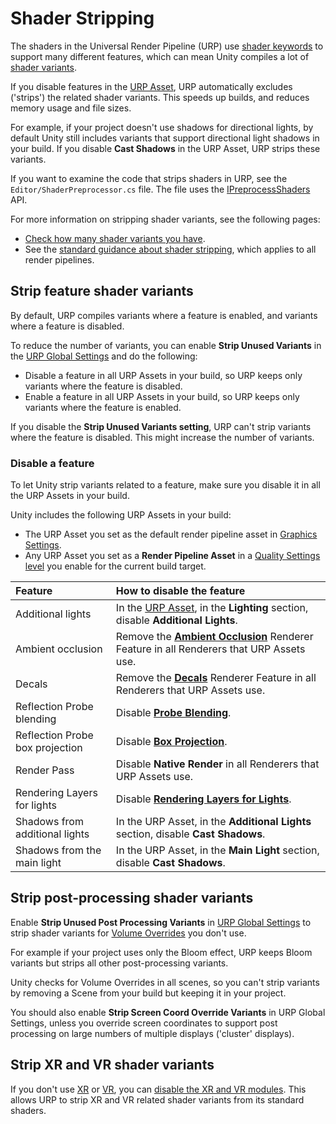# Shader Stripping

The shaders in the Universal Render Pipeline (URP) use [shader keywords](https://docs.unity3d.com/Manual/shader-keywords) to support many different features, which can mean Unity compiles a lot of [shader variants](https://docs.unity3d.com/Manual/shader-variants).

If you disable features in the [URP Asset](universalrp-asset.md), URP automatically excludes ('strips') the related shader variants. This speeds up builds, and reduces memory usage and file sizes.

For example, if your project doesn't use shadows for directional lights, by default Unity still includes variants that support directional light shadows in your build. If you disable **Cast Shadows** in the URP Asset, URP strips these variants.

If you want to examine the code that strips shaders in URP, see the `Editor/ShaderPreprocessor.cs` file. The file uses the [IPreprocessShaders](https://docs.unity3d.com/ScriptReference/Build.IPreprocessShaders.html) API.

For more information on stripping shader variants, see the following pages:

- [Check how many shader variants you have](https://docs.unity3d.com/Manual/shader-how-many-variants.html).
- See the [standard guidance about shader stripping](https://docs.unity3d.com/Manual/shader-variant-stripping.html), which applies to all render pipelines.

## Strip feature shader variants

By default, URP compiles variants where a feature is enabled, and variants where a feature is disabled.

To reduce the number of variants, you can enable **Strip Unused Variants** in the [URP Global Settings](urp-global-settings.md) and do the following:

- Disable a feature in all URP Assets in your build, so URP keeps only variants where the feature is disabled.
- Enable a feature in all URP Assets in your build, so URP keeps only variants where the feature is enabled.

If you disable the **Strip Unused Variants setting**, URP can't strip variants where the feature is disabled. This might increase the number of variants.

### Disable a feature

To let Unity strip variants related to a feature, make sure you disable it in all the URP Assets in your build.

Unity includes the following URP Assets in your build:

- The URP Asset you set as the default render pipeline asset in [Graphics Settings](https://docs.unity3d.com/Manual/class-GraphicsSettings.html).
- Any URP Asset you set as a **Render Pipeline Asset** in a [Quality Settings level](https://docs.unity3d.com/Manual/class-QualitySettings.html) you enable for the current build target.

| **Feature** | **How to disable the feature** |
| :-- | :-- |
| Additional lights | In the [URP Asset](universalrp-asset.md), in the **Lighting** section, disable **Additional Lights**. |
| Ambient occlusion | Remove the [**Ambient Occlusion**](post-processing-ssao.md) Renderer Feature in all Renderers that URP Assets use. |
| Decals | Remove the [**Decals**](renderer-feature-decal.md) Renderer Feature in all Renderers that URP Assets use. |
| Reflection Probe blending | Disable [**Probe Blending**](lighting/reflection-probes.md). |
| Reflection Probe box projection | Disable [**Box Projection**](lighting/reflection-probes.md). |
| Render Pass | Disable **Native Render** in all Renderers that URP Assets use. |
| Rendering Layers for lights | Disable [**Rendering Layers for Lights**](features/rendering-layers.md). |
| Shadows from additional lights | In the URP Asset, in the **Additional Lights** section, disable **Cast Shadows**. |
| Shadows from the main light | In the URP Asset, in the **Main Light** section, disable **Cast Shadows**. |

## Strip post-processing shader variants

Enable **Strip Unused Post Processing Variants** in [URP Global Settings](urp-global-settings.md) to strip shader variants for [Volume Overrides](VolumeOverrides.md) you don't use.

For example if your project uses only the Bloom effect, URP keeps Bloom variants but strips all other post-processing variants.

Unity checks for Volume Overrides in all scenes, so you can't strip variants by removing a Scene from your build but keeping it in your project.

You should also enable **Strip Screen Coord Override Variants** in URP Global Settings, unless you override screen coordinates to support post processing on large numbers of multiple displays ('cluster' displays).

## Strip XR and VR shader variants

If you don't use [XR](https://docs.unity3d.com/Manual/XR.html) or [VR](https://docs.unity3d.com/Manual/VROverview.html), you can [disable the XR and VR modules](https://docs.unity3d.com/Documentation/Manual/upm-ui.html). This allows URP to strip XR and VR related shader variants from its standard shaders.
